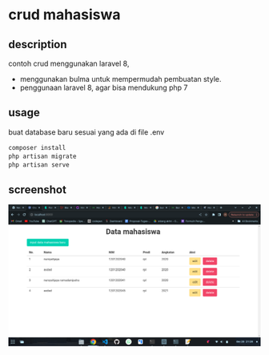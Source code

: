 # crud mahasiswa

## description
contoh crud menggunakan laravel 8, 

- menggunakan bulma untuk mempermudah pembuatan style.
- penggunaan laravel 8, agar bisa mendukung php 7

## usage
buat database baru sesuai yang ada di file .env

```bash
composer install
php artisan migrate
php artisan serve
```

## screenshot

![screenshot](screenshot.png)
